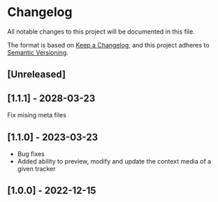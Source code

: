 # Changelog
All notable changes to this project will be documented in this file.

The format is based on [Keep a Changelog](https://keepachangelog.com/en/1.0.0/),
and this project adheres to [Semantic Versioning](https://semver.org/spec/v2.0.0.html).

## [Unreleased]
## [1.1.1] - 2028-03-23
Fix mising meta files

## [1.1.0] - 2023-03-23
- Bug fixes
- Added ability to preview, modify and update the context media of a given tracker

## [1.0.0] - 2022-12-15
